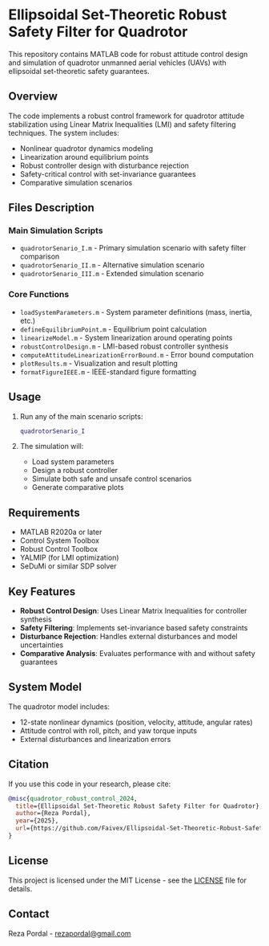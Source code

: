 # Ellipsoidal Set-Theoretic Robust Safety Filter for Quadrotor

This repository contains MATLAB code for robust attitude control design and simulation of quadrotor unmanned aerial vehicles (UAVs) with ellipsoidal set-theoretic safety guarantees.

## Overview

The code implements a robust control framework for quadrotor attitude stabilization using Linear Matrix Inequalities (LMI) and safety filtering techniques. The system includes:

- Nonlinear quadrotor dynamics modeling
- Linearization around equilibrium points
- Robust controller design with disturbance rejection
- Safety-critical control with set-invariance guarantees
- Comparative simulation scenarios

## Files Description

### Main Simulation Scripts
- `quadrotorSenario_I.m` - Primary simulation scenario with safety filter comparison
- `quadrotorSenario_II.m` - Alternative simulation scenario
- `quadrotorSenario_III.m` - Extended simulation scenario

### Core Functions
- `loadSystemParameters.m` - System parameter definitions (mass, inertia, etc.)
- `defineEquilibriumPoint.m` - Equilibrium point calculation
- `linearizeModel.m` - System linearization around operating points
- `robustControlDesign.m` - LMI-based robust controller synthesis
- `computeAttitudeLinearizationErrorBound.m` - Error bound computation
- `plotResults.m` - Visualization and result plotting
- `formatFigureIEEE.m` - IEEE-standard figure formatting

## Usage

1. Run any of the main scenario scripts:
   ```matlab
   quadrotorSenario_I
   ```

2. The simulation will:
   - Load system parameters
   - Design a robust controller
   - Simulate both safe and unsafe control scenarios
   - Generate comparative plots

## Requirements

- MATLAB R2020a or later
- Control System Toolbox
- Robust Control Toolbox
- YALMIP (for LMI optimization)
- SeDuMi or similar SDP solver

## Key Features

- **Robust Control Design**: Uses Linear Matrix Inequalities for controller synthesis
- **Safety Filtering**: Implements set-invariance based safety constraints
- **Disturbance Rejection**: Handles external disturbances and model uncertainties
- **Comparative Analysis**: Evaluates performance with and without safety guarantees

## System Model

The quadrotor model includes:
- 12-state nonlinear dynamics (position, velocity, attitude, angular rates)
- Attitude control with roll, pitch, and yaw torque inputs
- External disturbances and linearization errors

## Citation

If you use this code in your research, please cite:

```bibtex
@misc{quadrotor_robust_control_2024,
  title={Ellipsoidal Set-Theoretic Robust Safety Filter for Quadrotor},
  author={Reza Pordal},
  year={2025},
  url={https://github.com/Faivex/Ellipsoidal-Set-Theoretic-Robust-Safety-Filter-for-Quadrotor}
}
```

## License

This project is licensed under the MIT License - see the [LICENSE](LICENSE) file for details.

## Contact

Reza Pordal - rezapordal@gmail.com